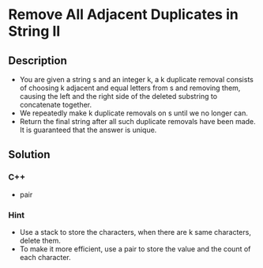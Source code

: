 # Remove All Adjacent Duplicates in String II

## Description

* You are given a string s and an integer k, a k duplicate removal consists of choosing k adjacent and equal letters from s and removing them, causing the left and the right side of the deleted substring to concatenate together.
* We repeatedly make k duplicate removals on s until we no longer can.
* Return the final string after all such duplicate removals have been made. It is guaranteed that the answer is unique.

## Solution

### C++

* pair

### Hint

* Use a stack to store the characters, when there are k same characters, delete them.
* To make it more efficient, use a pair to store the value and the count of each character.